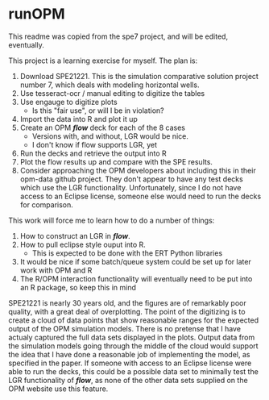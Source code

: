# runOPM
This readme was copied from the spe7 project, and will be edited, eventually.

This project is a learning exercise for myself.  The plan is:

1. Download SPE21221.  This is the simulation comparative solution project number 7, which deals with modeling horizontal wells.
2. Use tesseract-ocr / manual editing to digitize the tables
3. Use engauge to digitize plots
	- Is this "fair use", or will I be in violation?
4. Import the data into R and plot it up
5. Create an OPM ***flow*** deck for each of the 8 cases
	- Versions with, and without, LGR would be nice.
	- I don't know if flow supports LGR,  yet
6. Run the decks and retrieve the output into R
7. Plot the flow results up and compare with the SPE results.
8. Consider approaching the OPM developers about including this in their opm-data github project. They don't appear to have any test decks which use the LGR functionality.  Unfortunately, since I do not have access to an Eclipse license, someone else would need to run the decks for comparison.

This work will force me to learn how to do a number of things:

1. How to construct an LGR in ***flow***.
2. How to pull eclipse style ouput into R.
	- This is expected to be done with the ERT Python libraries
3. It would be nice if some batch/queue system could be set up for later work with OPM and R
4. The R/OPM interaction functionality will eventually need to be put into an R package, so keep this in mind

 SPE21221 is nearly 30 years old, and the figures are of remarkably poor quality, with a great deal of overplotting.  The point of the digitizing is to create a cloud of data points that show reasonable ranges for the expected output of the OPM simulation models.  There is no pretense that I have actualy captured the full data sets displayed in the plots.  Output data from the simulation models going through the middle of the cloud would support the idea that I have done a reasonable job of implementing the model, as specified in the paper.  If someone with access to an Eclipse license were able to run the decks, this could be a possible data set to minimally test the LGR functionality of ***flow***, as none of the other data sets supplied on the OPM website use this feature.
